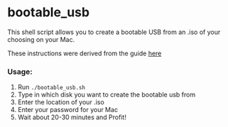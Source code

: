 # bootable_usb

This shell script allows you to create a bootable USB from an .iso of your choosing on your Mac.

These instructions were derived from the guide [here](https://www.tonymacx86.com/threads/how-to-create-a-bootable-windows-10-usb-in-os-x-using-terminal.172458/)

### Usage:
1. Run `./bootable_usb.sh`
2. Type in which disk you want to create the bootable usb from
3. Enter the location of your .iso
4. Enter your password for your Mac
5. Wait about 20-30 minutes and Profit! 
